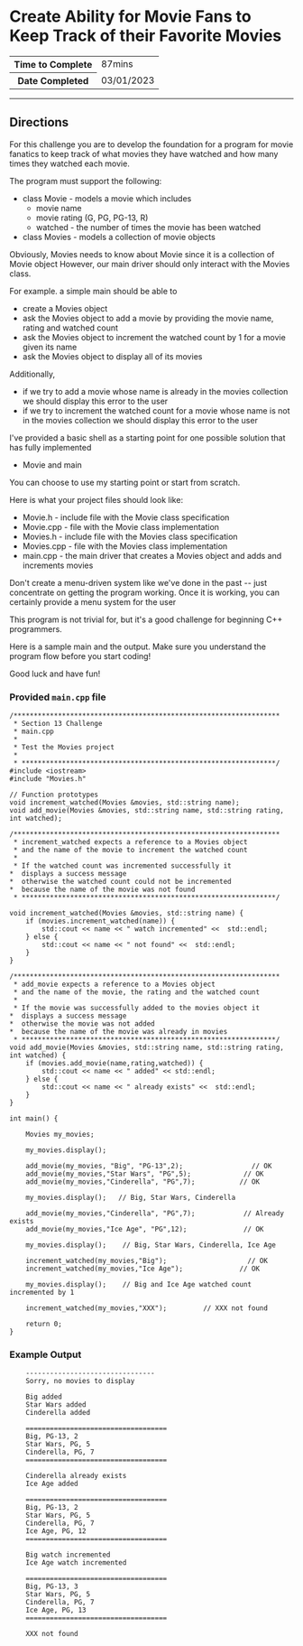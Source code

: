 # Create Ability for Movie Fans to Keep Track of their Favorite Movies

<table>
<tr><th>Time to Complete</th>
<td>87mins</td>
</tr>
<tr>
<th>Date Completed</th>
<td>03/01/2023</td>
</tr>
</table>

<hr />

## Directions

For this challenge you are to develop the foundation for a program for movie fanatics to keep track of what movies they have watched and how many times they watched each movie.

The program must support the following:

- class Movie - models a movie which includes
    - movie name
    - movie rating (G, PG, PG-13, R)
    - watched - the number of times the movie has been watched
- class Movies - models a collection of movie objects

Obviously, Movies needs to know about Movie since it is a collection of Movie object
However, our main driver should only interact with the Movies class.

For example. a simple main should be able to
- create a Movies object
- ask the Movies object to add a movie by providing the movie name, rating and watched count
- ask the Movies object to increment the watched count by 1 for a movie given its name
- ask the Movies object to display all of its movies

Additionally, 
- if we try to add a movie whose name is already in the movies collection we should display this error to the user
- if we try to increment the watched count for a movie whose name is not in the movies collection we should display this error to the user

I've provided a basic shell as a starting point for one possible solution that has fully implemented
- Movie and main

You can choose to use my starting point or start from scratch.

Here is what your project files should look like:
- Movie.h - include file with the Movie class specification
- Movie.cpp -  file with the Movie class implementation
- Movies.h - include file with the Movies class specification
- Movies.cpp -  file with the Movies class implementation
- main.cpp - the main driver that creates a Movies object and adds and increments movies

Don't create a menu-driven system like we've done in the past -- just concentrate on getting the program working. Once it is working, you can certainly provide a menu system for the user

This program is not trivial for, but it's a good challenge for beginning C++ programmers.

Here is a sample main and the output. Make sure you understand the program flow before you start coding!

Good luck and have fun!

### Provided `main.cpp` file

```
/******************************************************************
 * Section 13 Challenge
 * main.cpp
 * 
 * Test the Movies project
 * 
 * ***************************************************************/
#include <iostream>
#include "Movies.h"

// Function prototypes
void increment_watched(Movies &movies, std::string name);
void add_movie(Movies &movies, std::string name, std::string rating, int watched);

/******************************************************************
 * increment_watched expects a reference to a Movies object 
 * and the name of the movie to increment the watched count
 *
 * If the watched count was incremented successfully it
*  displays a success message
*  otherwise the watched count could not be incremented
*  because the name of the movie was not found
 * ***************************************************************/

void increment_watched(Movies &movies, std::string name) {
    if (movies.increment_watched(name)) {
        std::cout << name << " watch incremented" <<  std::endl;
    } else {
        std::cout << name << " not found" <<  std::endl;
    }
}

/******************************************************************
 * add_movie expects a reference to a Movies object 
 * and the name of the movie, the rating and the watched count
 *
 * If the movie was successfully added to the movies object it
*  displays a success message
*  otherwise the movie was not added 
*  because the name of the movie was already in movies
 * ***************************************************************/
void add_movie(Movies &movies, std::string name, std::string rating, int watched) {
    if (movies.add_movie(name,rating,watched)) {
        std::cout << name << " added" << std::endl;
    } else {
        std::cout << name << " already exists" <<  std::endl;
    }
}

int main() {
    
    Movies my_movies;
    
    my_movies.display();
    
    add_movie(my_movies, "Big", "PG-13",2);                 // OK
    add_movie(my_movies,"Star Wars", "PG",5);             // OK
    add_movie(my_movies,"Cinderella", "PG",7);           // OK
     
    my_movies.display();   // Big, Star Wars, Cinderella
    
    add_movie(my_movies,"Cinderella", "PG",7);            // Already exists
    add_movie(my_movies,"Ice Age", "PG",12);              // OK
 
    my_movies.display();    // Big, Star Wars, Cinderella, Ice Age
    
    increment_watched(my_movies,"Big");                    // OK
    increment_watched(my_movies,"Ice Age");              // OK
    
    my_movies.display();    // Big and Ice Age watched count incremented by 1
    
    increment_watched(my_movies,"XXX");         // XXX not found

	return 0;
}
```

### Example Output
```
    --------------------------------
    Sorry, no movies to display

    Big added
    Star Wars added
    Cinderella added

    ===================================
    Big, PG-13, 2
    Star Wars, PG, 5
    Cinderella, PG, 7
    ===================================

    Cinderella already exists
    Ice Age added

    ===================================
    Big, PG-13, 2
    Star Wars, PG, 5
    Cinderella, PG, 7
    Ice Age, PG, 12
    ===================================

    Big watch incremented
    Ice Age watch incremented

    ===================================
    Big, PG-13, 3
    Star Wars, PG, 5
    Cinderella, PG, 7
    Ice Age, PG, 13
    ===================================

    XXX not found
```
